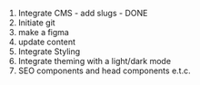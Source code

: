 1. Integrate CMS - add slugs - DONE
2. Initiate git
3. make a figma
4. update content
5. Integrate Styling
6. Integrate theming with a light/dark mode
7. SEO components and head components e.t.c.
